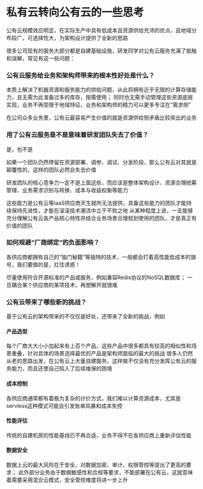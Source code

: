 私有云转向公有云的一些思考
===

公有云规模效应明显，在实际生产中具有低成本且资源供给充沛的优点，且地域分布较广，可选择性大，为架构设计提供了全新的思路

很多公司现有的服务大部分都是自建基础设施，研发同学对公有云服务充满了抵触和误解，常见有这一些问题：

### 公有云服务给业务和架构师带来的根本性好处是什么？

本质上解决了机器资源和服务能力的供给问题，从此将拥有近乎无限的计算存储能力，且无需为此准备过多的库存，按需使用；
同时也无需手动管理这些资源底层实现，业务不再受限于地域特征，业务和架构师的精力可以更多专注在“需求侧”
 
在公司众多业务里，公有云最容易产生价值的就是资源供给侧矛盾比较突出的业务

### 用了公有云服务是不是意味着研发团队失去了价值？

是，也不是

如果一个团队仍然停留在资源部署、调参、调试、分发阶段，那么公有云对其就是颠覆性的，这样的团队必然会失去价值

研发团队的核心竞争力一定不是上面这些，而应该是整体架构设计、资源合理统筹管理、业务需求识别与转换、成本与收益权衡等能力

这些能力是公有云等IaaS供应商天生就所无法提供，具备这些能力的团队才能持续保持先进性，才能在滚滚技术潮流中立于不败之地
从某种程度上说，一支能够充分理解公有云各产品核心特性并结合业务场景合理规划使用的团队，才是真正有价值的团队

### 如何规避“厂商绑定”的负面影响？

各供应商都拥有自己的”独门秘籍“等独特的技术，一般都会打着高性能低成本的旗号，我们要做的是，扛住诱惑！

尽量使用符合开源标准的产品或服务，例如兼容Redis协议的NoSQL数据库；
一旦耦合某个供应商的某项技术，再想解开就很难

### 公有云带来了哪些新的挑战？

基于公有云的架构带来的不仅仅是好处，还带来了全新的挑战，例如

#### 产品选型

每个厂商大大小小加起来有上百个产品，这些产品中很多都具有较高的相似性和场景重叠，针对具体的场景选择最优的产品是架构师面临的最大的挑战
很多人仍然从老的思路出发，在公有云上大量自建服务，这样做不仅没有充分发挥公有云的服务能力，而且还使自己陷入了后续维保的困境

#### 成本控制

各供应商通常都有着极为复杂的计价方式，我们难以计算资源成本，尤其是servless这种模式可能会引发账单风暴和成本失控

#### 性能评估

传统的自建机房的性能基线已不再合适，业务不得不在各供应商上重新评估性能

#### 数据安全

数据上云的最大风险在于安全，对数据加密、审计、权限管控等提出了更高的要求；
此外部分业务由于数据敏感性和合规等要求，不能部署在公有云，这就意味着需要采用混合云模式，安全管控难度将进一步上升


